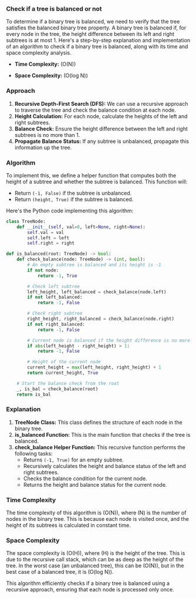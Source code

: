### Check if a tree is balanced or not

To determine if a binary tree is balanced, we need to verify that the tree satisfies the balanced binary tree property. A binary tree is balanced if, for every node in the tree, the height difference between its left and right subtrees is at most 1. Here's a step-by-step explanation and implementation of an algorithm to check if a binary tree is balanced, along with its time and space complexity analysis.

- **Time Complexity:** \(O(N)\)

- **Space Complexity:** \(O(log N)\)

### Approach

1. **Recursive Depth-First Search (DFS):** We can use a recursive approach to traverse the tree and check the balance condition at each node.
2. **Height Calculation:** For each node, calculate the heights of the left and right subtrees.
3. **Balance Check:** Ensure the height difference between the left and right subtrees is no more than 1.
4. **Propagate Balance Status:** If any subtree is unbalanced, propagate this information up the tree.

### Algorithm

To implement this, we define a helper function that computes both the height of a subtree and whether the subtree is balanced. This function will:
- Return `(-1, False)` if the subtree is unbalanced.
- Return `(height, True)` if the subtree is balanced.

Here's the Python code implementing this algorithm:

```python
class TreeNode:
    def __init__(self, val=0, left=None, right=None):
        self.val = val
        self.left = left
        self.right = right

def is_balanced(root: TreeNode) -> bool:
    def check_balance(node: TreeNode) -> (int, bool):
        # An empty subtree is balanced and its height is -1
        if not node:
            return -1, True

        # Check left subtree
        left_height, left_balanced = check_balance(node.left)
        if not left_balanced:
            return -1, False

        # Check right subtree
        right_height, right_balanced = check_balance(node.right)
        if not right_balanced:
            return -1, False

        # Current node is balanced if the height difference is no more than 1
        if abs(left_height - right_height) > 1:
            return -1, False

        # Height of the current node
        current_height = max(left_height, right_height) + 1
        return current_height, True

    # Start the balance check from the root
    _, is_bal = check_balance(root)
    return is_bal
```

### Explanation

1. **TreeNode Class:** This class defines the structure of each node in the binary tree.
2. **is_balanced Function:** This is the main function that checks if the tree is balanced.
3. **check_balance Helper Function:** This recursive function performs the following tasks:
   - Returns `(-1, True)` for an empty subtree.
   - Recursively calculates the height and balance status of the left and right subtrees.
   - Checks the balance condition for the current node.
   - Returns the height and balance status for the current node.

### Time Complexity

The time complexity of this algorithm is \(O(N)\), where \(N\) is the number of nodes in the binary tree. This is because each node is visited once, and the height of its subtrees is calculated in constant time.

### Space Complexity

The space complexity is \(O(H)\), where \(H\) is the height of the tree. This is due to the recursive call stack, which can be as deep as the height of the tree. In the worst case (an unbalanced tree), this can be \(O(N)\), but in the best case of a balanced tree, it is \(O(log N)\).

This algorithm efficiently checks if a binary tree is balanced using a recursive approach, ensuring that each node is processed only once.
